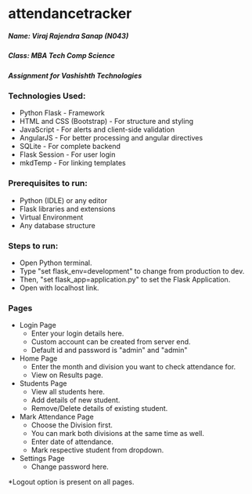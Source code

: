 # attendancetracker
##### Name: Viraj Rajendra Sanap (N043)
##### Class: MBA Tech Comp Science
##### Assignment for Vashishth Technologies

### Technologies Used:
- Python Flask - Framework
- HTML and CSS (Bootstrap) - For structure and styling
- JavaScript - For alerts and client-side validation
- AngularJS - For better processing and angular directives
- SQLite - For complete backend
- Flask Session - For user login
- mkdTemp - For linking templates

### Prerequisites to run:
- Python (IDLE) or any editor
- Flask libraries and extensions
- Virtual Environment
- Any database structure

### Steps to run:
- Open Python terminal.
- Type "set flask_env=development" to change from production to dev.
- Then, "set flask_app=application.py" to set the Flask Application.
- Open with localhost link.

### Pages
- Login Page
  - Enter your login details here.
  - Custom account can be created from server end.
  - Default id and password is "admin" and "admin" 
- Home Page
  - Enter the month and division you want to check attendance for.
  - View on Results page.
- Students Page
  - View all students here.
  - Add details of new student.
  - Remove/Delete details of existing student.
- Mark Attendance Page
  - Choose the Division first.
  - You can mark both divisions at the same time as well.
  - Enter date of attendance.
  - Mark respective student from dropdown.
- Settings Page
  - Change password here.

*Logout option is present on all pages.

